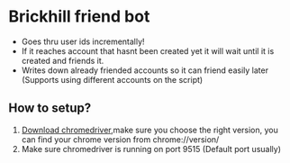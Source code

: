 # Brickhill friend bot
- Goes thru user ids incrementally!
- If it reaches account that hasnt been created yet it will wait until it is created and friends it.
- Writes down already friended accounts so it can friend easily later (Supports using different accounts on the script)

## How to setup?
1. [Download chromedriver](https://chromedriver.chromium.org/downloads),make sure you choose the right version, you can find your chrome version from chrome://version/
2. Make sure chromedriver is running on port 9515 (Default port usually)
